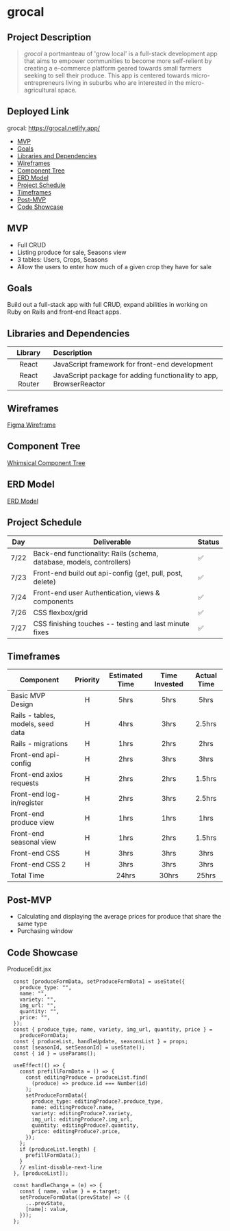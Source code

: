 # grocal

## Project Description
>*grocal* a portmanteau of 'grow local' is a full-stack development app that aims to empower communities to become more self-relient by creating a e-commerce platform geared towards small farmers seeking to sell their produce. This app is centered towards micro-entrepreneurs living in suburbs who are interested in the micro-agricultural space. 

## Deployed Link
grocal: https://grocal.netlify.app/

- [MVP](#mvp)
- [Goals](#goals)
- [Libraries and Dependencies](#libraries-and-dependencies)
- [Wireframes](#wireframes)
- [Component Tree](#component-tree)
- [ERD Model](#erd-model)
- [Project Schedule](#project-schedule)
- [Timeframes](#timeframes)
- [Post-MVP](#post-mvp)
- [Code Showcase](#code-showcase)

## MVP
- Full CRUD
- Listing produce for sale, Seasons view
- 3 tables: Users, Crops, Seasons
- Allow the users to enter how much of a given crop they have for sale

## Goals
Build out a full-stack app with full CRUD, expand abilities in working on Ruby on Rails and front-end React apps.


## Libraries and Dependencies
|     Library      | Description                                |
| :--------------: | :----------------------------------------- |
|      React       | JavaScript framework for front-end development |
|   React Router   | JavaScript package for adding functionality to app, BrowserReactor |


## Wireframes
<a href='https://www.figma.com/file/eVBHnbdho0O0FrirErYWKk/grocal?node-id=0%3A1' rel="nofollow" target='blank'>Figma Wireframe</a>


## Component Tree
<a href='https://whimsical.com/grocal-G97Wpuj6Xv6KfTbG9ZSPAP' rel="nofollow" target='blank'>Whimsical Component Tree</a>


## ERD Model
<a href='https://drive.google.com/file/d/11n--amiR6rYcQT9z_-Kgp2VnnkwcQuYM/view?usp=sharing' rel="nofollow" target='blank'>ERD Model</a>


## Project Schedule
| Day        | Deliverable                                                | Status     |
| ----- | --------------------------------------------------------------- | ---------- |
| 7/22  | Back-end functionality: Rails (schema, database, models, controllers)  | ✅  |
| 7/23  | Front-end build out api-config (get, pull, post, delete) | ✅  |
| 7/24  | Front-end user Authentication, views & components | ✅  |
| 7/26  | CSS flexbox/grid | ✅  |
| 7/27  | CSS finishing touches -- testing and last minute fixes |  ✅ |


## Timeframes
| Component                            | Priority | Estimated Time | Time Invested | Actual Time |
| ------------------------------------ | :------: | :------------: | :-----------: | :---------: |
| Basic MVP Design                     |   H      |      5hrs      |    5hrs       |     5hrs    |
| Rails - tables, models, seed data    |   H      |      4hrs      |    3hrs       |    2.5hrs   |
| Rails - migrations                   |   H      |      1hrs      |    2hrs       |    2hrs     |
| Front-end api-config                 |   H      |      2hrs      |    3hrs       |    3hrs     |
| Front-end axios requests             |   H      |      2hrs      |    2hrs       |    1.5hrs   |
| Front-end log-in/register            |   H      |      2hrs      |    3hrs       |    2.5hrs   |
| Front-end produce view               |   H      |      1hrs      |    1hrs       |    1hrs     |
| Front-end seasonal view              |   H      |      1hrs      |    2hrs       |    1.5hrs   |
| Front-end CSS                        |   H      |      3hrs      |    3hrs       |    3hrs     |
| Front-end CSS 2                      |   H      |      3hrs      |    3hrs       |    3hrs     |
| Total Time                           |          |     24hrs      |    30hrs      |    25hrs    |


## Post-MVP
- Calculating and displaying the average prices for produce that share the same type
- Purchasing window


## Code Showcase
ProduceEdit.jsx
```
  const [produceFormData, setProduceFormData] = useState({
    produce_type: "",
    name: "",
    variety: "",
    img_url: "",
    quantity: "",
    price: "",
  });
  const { produce_type, name, variety, img_url, quantity, price } =
    produceFormData;
  const { produceList, handleUpdate, seasonsList } = props;
  const [seasonId, setSeasonId] = useState();
  const { id } = useParams();

  useEffect(() => {
    const prefillFormData = () => {
      const editingProduce = produceList.find(
        (produce) => produce.id === Number(id)
      );
      setProduceFormData({
        produce_type: editingProduce?.produce_type,
        name: editingProduce?.name,
        variety: editingProduce?.variety,
        img_url: editingProduce?.img_url,
        quantity: editingProduce?.quantity,
        price: editingProduce?.price,
      });
    };
    if (produceList.length) {
      prefillFormData();
    }
    // eslint-disable-next-line
  }, [produceList]);

  const handleChange = (e) => {
    const { name, value } = e.target;
    setProduceFormData((prevState) => ({
      ...prevState,
      [name]: value,
    }));
  };
```